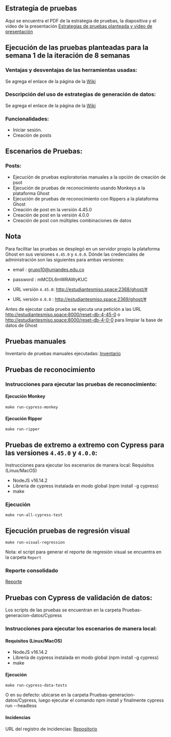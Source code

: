 ## Estrategia de pruebas

Aquí se encuentra el PDF de la estrategia de pruebas, la diapositiva y el video de la presentación [Estrategias de pruebas planteada y video de presentación](https://drive.google.com/drive/folders/1X21PXGE4qJaFWbZVy7mfU1LocxyefOeh)


## Ejecución de las pruebas planteadas para la semana 1 de la iteración de 8 semanas

### Ventajas y desventajas de las herramientas usadas:
Se agrega el enlace de la página de la [Wiki](https://github.com/saya6/e2e-tests-grupo10/wiki)

### Descripción del uso de estrategias de generación de datos:
Se agrega el enlace de la página de la [Wiki](https://github.com/saya6/e2e-tests-grupo10/wiki/Estrategias-de-generaci%C3%B3n-de-datos-para-pruebas)

### Funcionalidades:
* Iniciar sesión.
* Creación de posts

## Escenarios de Pruebas:
### Posts:
* Ejecución de pruebas exploratorias manuales a la opción de creación de psot
* Ejecución de pruebas de reconocimiento usando Monkeys a la plataforma Ghost
* Ejecución de pruebas de reconocimiento con Rippers a la plataforma Ghost
* Creación de post en la versión 4.45.0
* Creación de post en la versión 4.0.0
* Creación de post con múltiples combinaciones de datos


## Nota
Para facilitar las pruebas se desplegó en un servidor propio la plataforma Ghost en sus versiones `4.45.0` y `4.0.0`. Dónde las credenciales de administración son las siguientes para ambas versiones: 

- email : grupo10@uniandes.edu.co
- password : mMCDL6mWRAWyKUC

- URL versión `4.45.0`: http://estudiantesmiso.space:2368/ghost/#
- URL versión `4.0.0` : http://estudiantesmiso.space:2369/ghost/#

Antes de ejecutar cada prueba se ejecuta una petición a las URL http://estudiantesmiso.space:8000/reset-db-4-45-0 o http://estudiantesmiso.space:8000/reset-db-4-0-0 para limpiar la base de datos de Ghost

## Pruebas manuales
Inventario de pruebas manuales ejecutadas: [Inventario](https://docs.google.com/spreadsheets/d/1XEyoGTzco-fqCSaLtrb9A4o_djU37r6Y/edit?usp=drivesdk&ouid=105489972989392301559&rtpof=true&sd=true)

## Pruebas de reconocimiento
### Instrucciones para ejecutar las pruebas de reconocimiento:
#### Ejecución Monkey
`make run-cypress-monkey`

#### Ejecución Ripper
`make run-ripper`

## Pruebas de extremo a extremo con Cypress para las versiones `4.45.0` y `4.0.0`:
Instrucciones para ejecutar los escenarios de manera local:
Requisitos (Linux/MacOS)

- NodeJS v16.14.2
- Librería de cypress instalada en modo global (npm install -g cypress)
- make

### Ejecución

`make run-all-cypress-test`

## Ejecución pruebas de regresión visual

`make run-visual-regression`

Nota: el script para generar el reporte de regresión visual se encuentra en la carpeta `Report`

### Reporte consolidado
[Reporte](http://estudiantesmiso.space:8080/report.html)

## Pruebas con Cypress de validación de datos:

Los scripts de las pruebas se encuentran en la carpeta Pruebas-generacion-datos/Cypress 

### Instrucciones para ejecutar los escenarios de manera local:
#### Requisitos (Linux/MacOS)
- NodeJS v16.14.2
- Librería de cypress instalada en modo global (npm install -g cypress)
- make

#### Ejecución
`make run-cypress-data-tests`

O en su defecto: ubicarse en la carpeta Pruebas-generacion-datos/Cypress, luego ejecutar el comando npm install y finalmente cypress run --headless

#### Incidencias
 URL del registro de incidencias: [Repositorio](https://github.com/saya6/e2e-tests-grupo10/issues)
 

